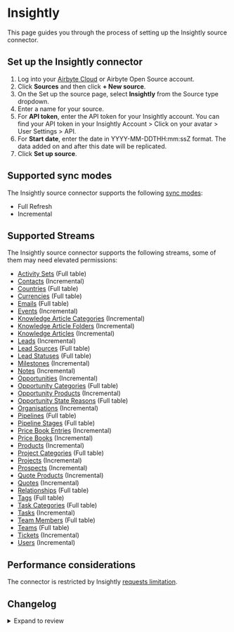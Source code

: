 # Insightly

This page guides you through the process of setting up the Insightly source connector.

## Set up the Insightly connector

1. Log into your [Airbyte Cloud](https://cloud.airbyte.com/workspaces) or Airbyte Open Source account.
2. Click **Sources** and then click **+ New source**.
3. On the Set up the source page, select **Insightly** from the Source type dropdown.
4. Enter a name for your source.
5. For **API token**, enter the API token for your Insightly account. You can find your API token in your Insightly Account > Click on your avatar > User Settings > API.
6. For **Start date**, enter the date in YYYY-MM-DDTHH:mm:ssZ format. The data added on and after this date will be replicated.
7. Click **Set up source**.

## Supported sync modes

The Insightly source connector supports the following [sync modes](https://docs.airbyte.com/cloud/core-concepts#connection-sync-modes):

- Full Refresh
- Incremental

## Supported Streams

The Insightly source connector supports the following streams, some of them may need elevated permissions:

- [Activity Sets](https://api.na1.insightly.com/v3.1/#!/ActivitySets/GetActivitySets) \(Full table\)
- [Contacts](https://api.na1.insightly.com/v3.1/#!/Contacts/GetEntities) \(Incremental\)
- [Countries](https://api.na1.insightly.com/v3.1/#!/Countries/GetCountries) \(Full table\)
- [Currencies](https://api.na1.insightly.com/v3.1/#!/Currencies/GetCurrencies) \(Full table\)
- [Emails](https://api.na1.insightly.com/v3.1/#!/Emails/GetEntities) \(Full table\)
- [Events](https://api.na1.insightly.com/v3.1/#!/Events/GetEntities) \(Incremental\)
- [Knowledge Article Categories](https://api.na1.insightly.com/v3.1/#!/KnowledgeArticleCategories/GetEntities) \(Incremental\)
- [Knowledge Article Folders](https://api.na1.insightly.com/v3.1/#!/KnowledgeArticleFolders/GetEntities) \(Incremental\)
- [Knowledge Articles](https://api.na1.insightly.com/v3.1/#!/KnowledgeArticles/GetEntities) \(Incremental\)
- [Leads](https://api.na1.insightly.com/v3.1/#!/Leads/GetEntities) \(Incremental\)
- [Lead Sources](https://api.na1.insightly.com/v3.1/#!/LeadSources/GetLeadSources) \(Full table\)
- [Lead Statuses](https://api.na1.insightly.com/v3.1/#!/LeadStatuses/GetLeadStatuses) \(Full table\)
- [Milestones](https://api.na1.insightly.com/v3.1/#!/Milestones/GetEntities) \(Incremental\)
- [Notes](https://api.na1.insightly.com/v3.1/#!/Notes/GetEntities) \(Incremental\)
- [Opportunities](https://api.na1.insightly.com/v3.1/#!/Opportunities/GetEntities) \(Incremental\)
- [Opportunity Categories](https://api.na1.insightly.com/v3.1/#!/OpportunityCategories/GetOpportunityCategories) \(Full table\)
- [Opportunity Products](https://api.na1.insightly.com/v3.1/#!/OpportunityProducts/GetEntities) \(Incremental\)
- [Opportunity State Reasons](https://api.na1.insightly.com/v3.1/#!/OpportunityStateReasons/GetOpportunityStateReasons) \(Full table\)
- [Organisations](https://api.na1.insightly.com/v3.1/#!/Organisations/GetEntities) \(Incremental\)
- [Pipelines](https://api.na1.insightly.com/v3.1/#!/Pipelines/GetPipelines) \(Full table\)
- [Pipeline Stages](https://api.na1.insightly.com/v3.1/#!/PipelineStages/GetPipelineStages) \(Full table\)
- [Price Book Entries](https://api.na1.insightly.com/v3.1/#!/PriceBookEntries/GetEntities) \(Incremental\)
- [Price Books](https://api.na1.insightly.com/v3.1/#!/PriceBooks/GetEntities) \(Incremental\)
- [Products](https://api.na1.insightly.com/v3.1/#!/Products/GetEntities) \(Incremental\)
- [Project Categories](https://api.na1.insightly.com/v3.1/#!/ProjectCategories/GetProjectCategories) \(Full table\)
- [Projects](https://api.na1.insightly.com/v3.1/#!/Projects/GetEntities) \(Incremental\)
- [Prospects](https://api.na1.insightly.com/v3.1/#!/Prospects/GetEntities) \(Incremental\)
- [Quote Products](https://api.na1.insightly.com/v3.1/#!/QuoteProducts/GetEntities) \(Incremental\)
- [Quotes](https://api.na1.insightly.com/v3.1/#!/Quotes/GetEntities) \(Incremental\)
- [Relationships](https://api.na1.insightly.com/v3.1/#!/Relationships/GetRelationships) \(Full table\)
- [Tags](https://api.na1.insightly.com/v3.1/#!/Tags/GetTags) \(Full table\)
- [Task Categories](https://api.na1.insightly.com/v3.1/#!/TaskCategories/GetTaskCategories) \(Full table\)
- [Tasks](https://api.na1.insightly.com/v3.1/#!/Tasks/GetEntities) \(Incremental\)
- [Team Members](https://api.na1.insightly.com/v3.1/#!/TeamMembers/GetTeamMembers) \(Full table\)
- [Teams](https://api.na1.insightly.com/v3.1/#!/Teams/GetTeams) \(Full table\)
- [Tickets](https://api.na1.insightly.com/v3.1/#!/Tickets/GetEntities) \(Incremental\)
- [Users](https://api.na1.insightly.com/v3.1/#!/Users/GetUsers) \(Incremental\)

## Performance considerations

The connector is restricted by Insightly [requests limitation](https://api.na1.insightly.com/v3.1/#!/Overview/Introduction).

## Changelog

<details>
  <summary>Expand to review</summary>

| Version | Date       | Pull Request                                             | Subject                                                                         |
| :------ | :--------- | :------------------------------------------------------- | :------------------------------------------------------------------------------ |
| 0.3.19 | 2025-04-05 | [57110](https://github.com/airbytehq/airbyte/pull/57110) | Update dependencies |
| 0.3.18 | 2025-03-29 | [56702](https://github.com/airbytehq/airbyte/pull/56702) | Update dependencies |
| 0.3.17 | 2025-03-22 | [55500](https://github.com/airbytehq/airbyte/pull/55500) | Update dependencies |
| 0.3.16 | 2025-03-01 | [54776](https://github.com/airbytehq/airbyte/pull/54776) | Update dependencies |
| 0.3.15 | 2025-02-24 | [54663](https://github.com/airbytehq/airbyte/pull/54663) | Remove stream_state interpolation from source-insightly |
| 0.3.14 | 2025-02-22 | [54312](https://github.com/airbytehq/airbyte/pull/54312) | Update dependencies |
| 0.3.13 | 2025-02-15 | [53827](https://github.com/airbytehq/airbyte/pull/53827) | Update dependencies |
| 0.3.12 | 2025-02-08 | [53246](https://github.com/airbytehq/airbyte/pull/53246) | Update dependencies |
| 0.3.11 | 2025-02-01 | [52748](https://github.com/airbytehq/airbyte/pull/52748) | Update dependencies |
| 0.3.10 | 2025-01-25 | [52257](https://github.com/airbytehq/airbyte/pull/52257) | Update dependencies |
| 0.3.9 | 2025-01-18 | [51814](https://github.com/airbytehq/airbyte/pull/51814) | Update dependencies |
| 0.3.8 | 2025-01-11 | [51161](https://github.com/airbytehq/airbyte/pull/51161) | Update dependencies |
| 0.3.7 | 2024-12-28 | [50631](https://github.com/airbytehq/airbyte/pull/50631) | Update dependencies |
| 0.3.6 | 2024-12-21 | [50087](https://github.com/airbytehq/airbyte/pull/50087) | Update dependencies |
| 0.3.5 | 2024-12-14 | [49646](https://github.com/airbytehq/airbyte/pull/49646) | Update dependencies |
| 0.3.4 | 2024-12-12 | [49243](https://github.com/airbytehq/airbyte/pull/49243) | Update dependencies |
| 0.3.3 | 2024-12-11 | [48288](https://github.com/airbytehq/airbyte/pull/48288) | Starting with this version, the Docker image is now rootless. Please note that this and future versions will not be compatible with Airbyte versions earlier than 0.64 |
| 0.3.2 | 2024-10-29 | [47917](https://github.com/airbytehq/airbyte/pull/47917) | Update dependencies |
| 0.3.1 | 2024-08-16 | [44196](https://github.com/airbytehq/airbyte/pull/44196) | Bump source-declarative-manifest version |
| 0.3.0 | 2024-08-15 | [44140](https://github.com/airbytehq/airbyte/pull/44140) | Refactor connector to manifest-only format |
| 0.2.16 | 2024-08-10 | [43646](https://github.com/airbytehq/airbyte/pull/43646) | Update dependencies |
| 0.2.15 | 2024-08-03 | [43206](https://github.com/airbytehq/airbyte/pull/43206) | Update dependencies |
| 0.2.14 | 2024-07-27 | [42785](https://github.com/airbytehq/airbyte/pull/42785) | Update dependencies |
| 0.2.13 | 2024-07-20 | [42203](https://github.com/airbytehq/airbyte/pull/42203) | Update dependencies |
| 0.2.12 | 2024-07-13 | [41747](https://github.com/airbytehq/airbyte/pull/41747) | Update dependencies |
| 0.2.11 | 2024-07-10 | [41596](https://github.com/airbytehq/airbyte/pull/41596) | Update dependencies |
| 0.2.10 | 2024-07-09 | [41249](https://github.com/airbytehq/airbyte/pull/41249) | Update dependencies |
| 0.2.9 | 2024-07-06 | [40887](https://github.com/airbytehq/airbyte/pull/40887) | Update dependencies |
| 0.2.8 | 2024-06-25 | [40271](https://github.com/airbytehq/airbyte/pull/40271) | Update dependencies |
| 0.2.7 | 2024-06-22 | [40153](https://github.com/airbytehq/airbyte/pull/40153) | Update dependencies |
| 0.2.6 | 2024-06-06 | [39307](https://github.com/airbytehq/airbyte/pull/39307) | [autopull] Upgrade base image to v1.2.2 |
| 0.2.5 | 2024-05-14 | [38140](https://github.com/airbytehq/airbyte/pull/38140) | Make compatible with builder |
| 0.2.4 | 2024-04-19 | [37177](https://github.com/airbytehq/airbyte/pull/37177) | Updating to 0.80.0 CDK |
| 0.2.3 | 2024-04-18 | [37177](https://github.com/airbytehq/airbyte/pull/37177) | Manage dependencies with Poetry. |
| 0.2.2 | 2024-04-15 | [37177](https://github.com/airbytehq/airbyte/pull/37177) | Base image migration: remove Dockerfile and use the python-connector-base image |
| 0.2.1 | 2024-04-12 | [37177](https://github.com/airbytehq/airbyte/pull/37177) | schema descriptions |
| 0.2.0 | 2023-10-23 | [31162](https://github.com/airbytehq/airbyte/pull/31162) | Migrate to low-code framework |
| 0.1.3 | 2023-05-15 | [26079](https://github.com/airbytehq/airbyte/pull/26079) | Make incremental syncs timestamp inclusive |
| 0.1.2 | 2023-03-23 | [24422](https://github.com/airbytehq/airbyte/pull/24422) | Fix incremental timedelta causing missing records |
| 0.1.1 | 2022-11-11 | [19356](https://github.com/airbytehq/airbyte/pull/19356) | Fix state date parse bug |
| 0.1.0 | 2022-10-19 | [18164](https://github.com/airbytehq/airbyte/pull/18164) | Release Insightly CDK Connector |

</details>
